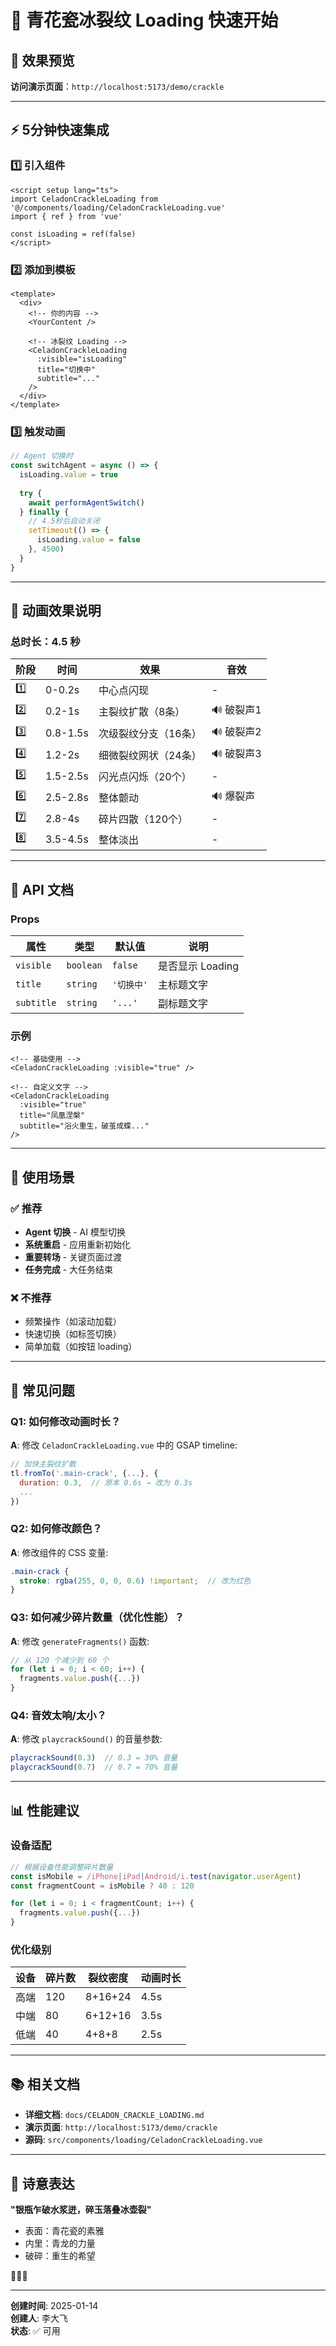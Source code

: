 # 🏺 青花瓷冰裂纹 Loading 快速开始

## 🎯 效果预览

**访问演示页面**：`http://localhost:5173/demo/crackle`

---

## ⚡ 5分钟快速集成

### 1️⃣ **引入组件**

```vue
<script setup lang="ts">
import CeladonCrackleLoading from '@/components/loading/CeladonCrackleLoading.vue'
import { ref } from 'vue'

const isLoading = ref(false)
</script>
```

### 2️⃣ **添加到模板**

```vue
<template>
  <div>
    <!-- 你的内容 -->
    <YourContent />
    
    <!-- 冰裂纹 Loading -->
    <CeladonCrackleLoading
      :visible="isLoading"
      title="切换中"
      subtitle="..."
    />
  </div>
</template>
```

### 3️⃣ **触发动画**

```typescript
// Agent 切换时
const switchAgent = async () => {
  isLoading.value = true
  
  try {
    await performAgentSwitch()
  } finally {
    // 4.5秒后自动关闭
    setTimeout(() => {
      isLoading.value = false
    }, 4500)
  }
}
```

---

## 🎨 动画效果说明

### 总时长：**4.5 秒**

| 阶段 | 时间 | 效果 | 音效 |
|------|------|------|------|
| 1️⃣ | 0-0.2s | 中心点闪现 | - |
| 2️⃣ | 0.2-1s | 主裂纹扩散（8条） | 🔊 破裂声1 |
| 3️⃣ | 0.8-1.5s | 次级裂纹分支（16条） | 🔊 破裂声2 |
| 4️⃣ | 1.2-2s | 细微裂纹网状（24条） | 🔊 破裂声3 |
| 5️⃣ | 1.5-2.5s | 闪光点闪烁（20个） | - |
| 6️⃣ | 2.5-2.8s | 整体颤动 | 🔊 爆裂声 |
| 7️⃣ | 2.8-4s | 碎片四散（120个） | - |
| 8️⃣ | 3.5-4.5s | 整体淡出 | - |

---

## 📝 API 文档

### Props

| 属性 | 类型 | 默认值 | 说明 |
|------|------|--------|------|
| `visible` | `boolean` | `false` | 是否显示 Loading |
| `title` | `string` | `'切换中'` | 主标题文字 |
| `subtitle` | `string` | `'...'` | 副标题文字 |

### 示例

```vue
<!-- 基础使用 -->
<CeladonCrackleLoading :visible="true" />

<!-- 自定义文字 -->
<CeladonCrackleLoading
  :visible="true"
  title="凤凰涅槃"
  subtitle="浴火重生，破茧成蝶..."
/>
```

---

## 🎯 使用场景

### ✅ 推荐

- **Agent 切换** - AI 模型切换
- **系统重启** - 应用重新初始化
- **重要转场** - 关键页面过渡
- **任务完成** - 大任务结束

### ❌ 不推荐

- 频繁操作（如滚动加载）
- 快速切换（如标签切换）
- 简单加载（如按钮 loading）

---

## 🔧 常见问题

### Q1: 如何修改动画时长？

**A**: 修改 `CeladonCrackleLoading.vue` 中的 GSAP timeline:

```javascript
// 加快主裂纹扩散
tl.fromTo('.main-crack', {...}, {
  duration: 0.3,  // 原本 0.6s → 改为 0.3s
  ...
})
```

### Q2: 如何修改颜色？

**A**: 修改组件的 CSS 变量:

```scss
.main-crack {
  stroke: rgba(255, 0, 0, 0.6) !important;  // 改为红色
}
```

### Q3: 如何减少碎片数量（优化性能）？

**A**: 修改 `generateFragments()` 函数:

```typescript
// 从 120 个减少到 60 个
for (let i = 0; i < 60; i++) {
  fragments.value.push({...})
}
```

### Q4: 音效太响/太小？

**A**: 修改 `playcrackSound()` 的音量参数:

```typescript
playcrackSound(0.3)  // 0.3 = 30% 音量
playcrackSound(0.7)  // 0.7 = 70% 音量
```

---

## 📊 性能建议

### 设备适配

```typescript
// 根据设备性能调整碎片数量
const isMobile = /iPhone|iPad|Android/i.test(navigator.userAgent)
const fragmentCount = isMobile ? 40 : 120

for (let i = 0; i < fragmentCount; i++) {
  fragments.value.push({...})
}
```

### 优化级别

| 设备 | 碎片数 | 裂纹密度 | 动画时长 |
|------|--------|----------|----------|
| 高端 | 120 | 8+16+24 | 4.5s |
| 中端 | 80 | 6+12+16 | 3.5s |
| 低端 | 40 | 4+8+8 | 2.5s |

---

## 📚 相关文档

- **详细文档**: `docs/CELADON_CRACKLE_LOADING.md`
- **演示页面**: `http://localhost:5173/demo/crackle`
- **源码**: `src/components/loading/CeladonCrackleLoading.vue`

---

## 🐉 诗意表达

**"银瓶乍破水浆迸，碎玉落叠冰壶裂"**

- 表面：青花瓷的素雅
- 内里：青龙的力量
- 破碎：重生的希望

🏺✨🐉

---

**创建时间**: 2025-01-14  
**创建人**: 李大飞  
**状态**: ✅ 可用
